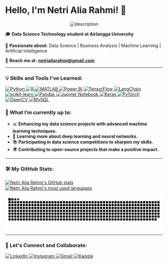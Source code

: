 # Hello, I'm Netri Alia Rahmi! 🌟

<p align="center">
    <img src="https://github.com/user-attachments/assets/42e6ac3e-d396-4446-8783-cb49d2326dfe" alt="description" width="1000"/>
</p>


<p align="left">
 🎓 <strong>Data Science Technology student at Airlangga University</strong>
</p> 
<p align="left">
 🚀 <strong>Passionate about:</strong> Data Science | Business Analysis | Machine Learning | Artificial Intelligence
</p>
<p align="left">
 📧 <strong>Reach me at:</strong> <a href="mailto:netrialiarahmi@gmail.com"><strong>netrialiarahmi@gmail.com</strong></a>
</p>

---

<h3 align="left">💡 Skills and Tools I've Learned:</h3>
<p align="left">
    <a href="https://www.python.org" target="_blank" rel="noreferrer">
      <img
        src="https://img.shields.io/badge/Python-blue?style=for-the-badge&logo=python&logoColor=white"
        alt="Python"
        height="30"
      />
    </a>
    <a href="https://www.r-project.org/" target="_blank" rel="noreferrer">
      <img
        src="https://img.shields.io/badge/R-black?style=for-the-badge&logo=r&logoColor=blue"
        alt="R"
        height="30"
      />
    </a>
    <a href="https://www.mathworks.com/products/matlab.html" target="_blank" rel="noreferrer">
      <img
        src="https://img.shields.io/badge/MATLAB-ff6600?style=for-the-badge&logo=mathworks&logoColor=white"
        alt="MATLAB"
        height="30"
      />
    </a>
    <a href="https://powerbi.microsoft.com/" target="_blank" rel="noreferrer">
      <img
        src="https://img.shields.io/badge/Power_BI-f2c811?style=for-the-badge&logo=powerbi&logoColor=black"
        alt="Power BI"
        height="30"
      />
    </a>
    <a href="https://www.tensorflow.org/" target="_blank" rel="noreferrer">
      <img
        src="https://img.shields.io/badge/TensorFlow-ff6f00?style=for-the-badge&logo=tensorflow&logoColor=white"
        alt="TensorFlow"
        height="30"
      />
    </a>
    <a href="https://langchain.com/" target="_blank" rel="noreferrer">
      <img
        src="https://img.shields.io/badge/LangChain-5d5dff?style=for-the-badge&logo=langchain&logoColor=white"
        alt="LangChain"
        height="30"
      />
    </a>
    <a href="https://scikit-learn.org/" target="_blank" rel="noreferrer">
      <img
        src="https://img.shields.io/badge/scikit--learn-f7931e?style=for-the-badge&logo=scikit-learn&logoColor=white"
        alt="scikit-learn"
        height="30"
      />
    </a>
    <a href="https://pandas.pydata.org/" target="_blank" rel="noreferrer">
      <img
        src="https://img.shields.io/badge/Pandas-130654?style=for-the-badge&logo=pandas&logoColor=white"
        alt="Pandas"
        height="30"
      />
    </a>
    <a href="https://jupyter.org/" target="_blank" rel="noreferrer">
      <img
        src="https://img.shields.io/badge/Jupyter-f37726?style=for-the-badge&logo=jupyter&logoColor=white"
        alt="Jupyter Notebook"
        height="30"
      />
    </a>
    <a href="https://keras.io/" target="_blank" rel="noreferrer">
      <img
        src="https://img.shields.io/badge/Keras-d00000?style=for-the-badge&logo=keras&logoColor=white"
        alt="Keras"
        height="30"
      />
    </a>
    <a href="https://pytorch.org/" target="_blank" rel="noreferrer">
      <img
        src="https://img.shields.io/badge/PyTorch-ee4c2c?style=for-the-badge&logo=pytorch&logoColor=white"
        alt="PyTorch"
        height="30"
      />
    </a>
    <a href="https://opencv.org/" target="_blank" rel="noreferrer">
      <img
        src="https://img.shields.io/badge/OpenCV-5C3EE8?style=for-the-badge&logo=opencv&logoColor=white"
        alt="OpenCV"
        height="30"
      />
    </a>
    <a href="https://www.mysql.com/" target="_blank" rel="noreferrer">
      <img
        src="https://img.shields.io/badge/MySQL-4479A1?style=for-the-badge&logo=mysql&logoColor=white"
        alt="MySQL"
        height="30"
      />
    </a>
</p>

<h3 align="left">🌟 What I’m currently up to:</h3>
<ul align="left">
  <li>📊 <strong>Enhancing my data science projects with advanced machine learning techniques.</strong></li>
  <li>🧠 <strong>Learning more about deep learning and neural networks.</strong></li>
  <li>📚 <strong>Participating in data science competitions to sharpen my skills.</strong></li>
  <li>🌍 <strong>Contributing to open-source projects that make a positive impact.</strong></li>
</ul>

---

<h3 align="left">🛠️ My GitHub Stats:</h3>
<p align="left">
<a href="https://github.com/netrialiarahmi">
  <img align="center" src="https://github-readme-stats.vercel.app/api?username=netrialiarahmi&show_icons=true&theme=radical" alt="Netri Alia Rahmi's GitHub stats" />
</a>
<br />
<a href="https://github.com/netrialiarahmi">
  <img align="center" src="https://github-readme-stats.vercel.app/api/top-langs?username=netrialiarahmi&show_icons=true&theme=radical&layout=compact" alt="Netri Alia Rahmi's most used languages" />
</a>
</p>

<p align="center">
  <img src="https://raw.githubusercontent.com/Platane/snk/output/github-contribution-grid-snake.svg" alt="Netri Alia's Contribution Snake"/>
</p>

---

<h3 align="left">🤝 Let's Connect and Collaborate:</h3>
<p align="left">
  <a href="https://www.linkedin.com/in/netrialiarahmi/" target="_blank">
    <img alt="LinkedIn" src="https://img.shields.io/badge/linkedin-0077B5?style=for-the-badge&logo=linkedin&logoColor=white" />
  </a>  
  <a href="https://www.instagram.com/netrialiarahmi/" target="_blank">
    <img alt="Instagram" src="https://img.shields.io/badge/instagram-E4405F?style=for-the-badge&logo=instagram&logoColor=white" />
  </a> 
  <a href="mailto:netrialiarahmi@gmail.com" target="_blank">
    <img alt="Gmail" src="https://img.shields.io/badge/gmail-D14836?style=for-the-badge&logo=gmail&logoColor=white"/>
  </a> 
  <a href="https://www.kaggle.com/netrialiarahmi" target="_blank">
    <img alt="Kaggle" src="https://img.shields.io/badge/Kaggle-035a7d?style=for-the-badge&logo=kaggle&logoColor=white" />
  </a>  
</p>
